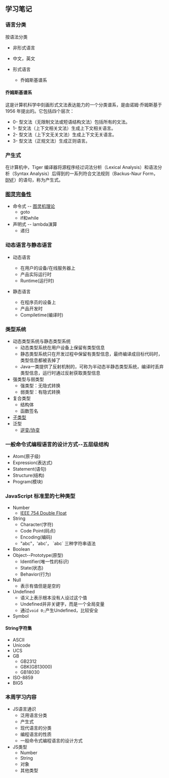 ## 学习笔记

### 语言分类

按语法分类

* 非形式语言
* 中文，英文
* 形式语言

  * 乔姆斯基谱系

#### 乔姆斯基谱系

这是计算机科学中刻画形式文法表达能力的一个分类谱系，是由诺姆·乔姆斯基于 1956 年提出的。它包括四个层次：

* 0- 型文法（无限制文法或短语结构文法）包括所有的文法。
* 1- 型文法（上下文相关文法）生成上下文相关语言。
* 2- 型文法（上下文无关文法）生成上下文无关语言。
* 3- 型文法（正规文法）生成正则语言。

### 产生式

在计算机中，Tiger 编译器将源程序经过词法分析（Lexical Analysis）和语法分析（Syntax Analysis）后得到的一系列符合文法规则（Backus-Naur Form，[BNF](https://zh.wikipedia.org/wiki/%E5%B7%B4%E7%A7%91%E6%96%AF%E8%8C%83%E5%BC%8F)）的语句，称为产生式。

### [图灵完备性](https://zh.wikipedia.org/wiki/%E5%9C%96%E9%9D%88%E5%AE%8C%E5%82%99%E6%80%A7)

* 命令式 -- [图灵机理论](https://zh.wikipedia.org/wiki/%E5%9B%BE%E7%81%B5%E6%9C%BA)
  * goto
  * if和while
* 声明式 -- lambda演算
  * 递归

### 动态语言与静态语言

* 动态语言

  * 在用户的设备/在线服务器上
  * 产品实际运行时
  * Runtime(运行时)

* 静态语言

  * 在程序员的设备上
  * 产品开发时
  * Compiletime(编译时)

### 类型系统

* 动态类型系统与静态类型系统
  * 动态类型系统在用户设备上保留有类型信息
  * 静态类型系统只在开发过程中保留有类型信息，最终编译成目标代码时，类型信息都被丢掉了
  * Java一类提供了反射机制的，可称为半动态半静态类型系统，编译时丢弃类型信息，运行时通过反射获取类型信息
* 强类型与弱类型
  * 强类型：无隐式转换
  * 弱类型：有隐式转换
* 复合类型
  * 结构体
  * 函数签名
*  [子类型](https://en.wikipedia.org/wiki/Subtyping)
* 泛型
  * [逆变/协变](https://jkchao.github.io/typescript-book-chinese/tips/covarianceAndContravariance.html)

### 一般命令式编程语言的设计方式--五层级结构

* Atom(原子级)
* Expression(表达式)
* Statement(语句)
* Structure(结构)
* Program(模块)

### JavaScript 标准里的七种类型

* Number
  * [IEEE 754 Double Float](https://zh.wikipedia.org/wiki/%E9%9B%99%E7%B2%BE%E5%BA%A6%E6%B5%AE%E9%BB%9E%E6%95%B8)
* String
  * Character(字符)
  * Code Point(码点)
  * Encoding(编码)
  * "abc"，'abc'， \`abc\` 三种字符串语法
* Boolean
* Object--Prototype(原型)
  * Identifier(唯一性的标识)
  * State(状态)
  * Behavior(行为)
* Null
  * 表示有值但是是空的
* Undefined
  * 语义上表示根本没有人设过这个值
  * Undefined并非关键字，而是一个全局变量
  * 通过`void 0;`产生Undefined，比较安全
* Symbol



#### String字符集

* ASCII
* Unicode
* UCS
* GB
  * GB2312
  * GBK(GB13000)
  * GB18030
* ISO-8859
* BIG5

### 本周学习内容

* JS语言通识
  * 泛用语言分类
  * 产生式
  * 现代语言的分类
  * 编程语言的性质
  * 一般命令式编程语言的设计方式
* JS类型
  * Number
  * String
  * 对象
  * 其他类型
